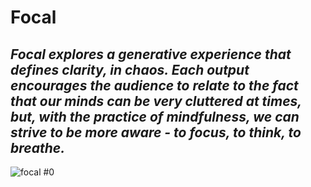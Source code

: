 # Focal

## _Focal explores a generative experience that defines clarity, in chaos. Each output encourages the audience to relate to the fact that our minds can be very cluttered at times, but, with the practice of mindfulness, we can strive to be more aware - to focus, to think, to breathe._

![focal #0](https://github.com/burntsouup/project-focal/blob/main/focal%20%230.png)

